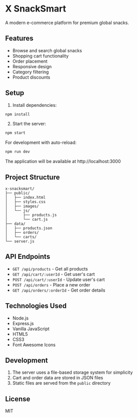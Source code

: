 # X SnackSmart

A modern e-commerce platform for premium global snacks.

## Features

- Browse and search global snacks
- Shopping cart functionality
- Order placement
- Responsive design
- Category filtering
- Product discounts

## Setup

1. Install dependencies:
```bash
npm install
```

2. Start the server:
```bash
npm start
```

For development with auto-reload:
```bash
npm run dev
```

The application will be available at http://localhost:3000

## Project Structure

```
x-snacksmart/
├── public/
│   ├── index.html
│   ├── styles.css
│   ├── images/
│   └── js/
│       ├── products.js
│       └── cart.js
├── data/
│   ├── products.json
│   ├── orders/
│   └── carts/
└── server.js
```

## API Endpoints

- `GET /api/products` - Get all products
- `GET /api/cart/:userId` - Get user's cart
- `POST /api/cart/:userId` - Update user's cart
- `POST /api/orders` - Place a new order
- `GET /api/orders/:orderId` - Get order details

## Technologies Used

- Node.js
- Express.js
- Vanilla JavaScript
- HTML5
- CSS3
- Font Awesome Icons

## Development

1. The server uses a file-based storage system for simplicity
2. Cart and order data are stored in JSON files
3. Static files are served from the `public` directory

## License

MIT 